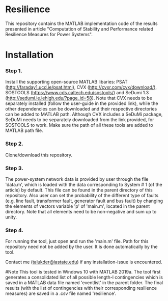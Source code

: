 # Resilience
This repository contains the MATLAB implementation code of the results presented in article "Computation of Stability and Performance related Resilience Measures for Power Systems".

# Installation 
### Step 1. 
Install the supporting open-source MATLAB libaries: PSAT (http://faraday1.ucd.ie/psat.html), CVX (http://cvxr.com/cvx/download/), SOSTOOLS (https://www.cds.caltech.edu/sostools/) and SeDumi 1.3 (http://sedumi.ie.lehigh.edu/?page_id=58). Note that CVX needs to be separately installed (follow the user-guide in the provided link), while the other dependencies can be downloaded and their respective directories can be added to MATLAB path. Although CVX includes a SeDuMi package, SeDuMi needs to be separately downloaded from the link provided, for SOSTOOLS to work. Make sure the path of all these tools are added to MATLAB path file.  

### Step 2.
Clone/download this repository.

### Step 3.
The power-system network data is provided by user through the file 'data.m', which is loaded with the data corresponding to System # 1 (of the article) by default. This file can be found in the parent directory of this repository. Also user can set the probability of the different type of faults (e.g. line fault, transformer fault, generator fault and bus fault) by changing the elements of vectors variable 'p' of 'main.m', located in the parent directory. Note that all elements need to be non-negative and sum up to unity.

### Step 4.
For running the tool, just open and run the 'main.m' file. Path for this repository need not be added by the user. It is done automatically by the tool.

Contact me (talukder@iastate.edu) if any installation-issue is encountered.

#Note
This tool is tested in Windows 10 with MATLAB 2019a. The tool first generates a consolidated list of all possible length-l contingencies which is saved in a MATLAB data file named 'eventlist' in the parent folder. The final results (with the list of contingencies with their corresponding resilience measures) are saved in a .csv file named 'resilience'.

